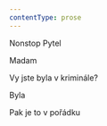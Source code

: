 ```yaml
---
contentType: prose
---
```


<section>

Nonstop Pytel

Madam

Vy jste byla v kriminále?

Byla

Pak je to v pořádku

</section>
